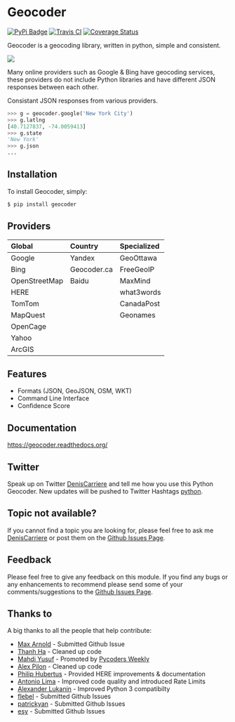 # Geocoder

[![PyPi Badge][badge]][badge_url] [![Travis CI][travis]][travis_url] [![Coverage Status](https://coveralls.io/repos/DenisCarriere/geocoder/badge.svg)](https://coveralls.io/r/DenisCarriere/geocoder)

Geocoder is a geocoding library, written in python, simple and consistent.

![][providers]

Many online providers such as Google & Bing have geocoding services,
these providers do not include Python libraries and have different
JSON responses between each other.

Consistant JSON responses from various providers.

```python
>>> g = geocoder.google('New York City')
>>> g.latlng
[40.7127837, -74.0059413]
>>> g.state
'New York'
>>> g.json
...
```

## Installation

To install Geocoder, simply:

```bash
$ pip install geocoder
```

## Providers

| Global        | Country       | Specialized |
|:--------------|:------------- |:------------|
| Google        | Yandex        | GeoOttawa   |
| Bing          | Geocoder.ca   | FreeGeoIP   |
| OpenStreetMap | Baidu         | MaxMind     |
| HERE        	|               | what3words  |
| TomTom        |               | CanadaPost  |
| MapQuest      |               | Geonames    |
| OpenCage      |               |             |
| Yahoo 		|               |             |
| ArcGIS        |               |             |


## Features

- Formats (JSON, GeoJSON, OSM, WKT)
- Command Line Interface
- Confidence Score

## Documentation

https://geocoder.readthedocs.org/

## Twitter

Speak up on Twitter [DenisCarriere] and tell me how you use this Python Geocoder. New updates will be pushed to Twitter Hashtags [python].

## Topic not available?

If you cannot find a topic you are looking for, please feel free to ask me [DenisCarriere] or post them on the [Github Issues Page].

## Feedback

Please feel free to give any feedback on this module. If you find any bugs or any enhancements to recommend please send some of your comments/suggestions to the [Github Issues Page].

## Thanks to

A big thanks to all the people that help contribute:

- [Max Arnold] - Submitted Github Issue
- [Thanh Ha] - Cleaned up code
- [Mahdi Yusuf] - Promoted by [Pycoders Weekly]
- [Alex Pilon] - Cleaned up code
- [Philip Hubertus] - Provided HERE improvements & documentation
- [Antonio Lima] - Improved code quality and introduced Rate Limits
- [Alexander Lukanin] - Improved Python 3 compatibilty
- [flebel] - Submitted Github Issues
- [patrickyan] - Submitted Github Issues
- [esy] - Submitted Github Issues

[Max Arnold]: https://github.com/max-arnold
[Thanh Ha]: https://twitter.com/zxiiro
[Alex Pilon]: http://alexpilon.ca
[Mahdi Yusuf]: https://twitter.com/myusuf3
[Pycoders Weekly]: https://twitter.com/pycoders
[Philip Hubertus]: https://twitter.com/philiphubs
[Antonio Lima]: https://twitter.com/themiurgo
[Alexander Lukanin]: https://github.com/alexanderlukanin13
[flebel]: https://github.com/flebel
[patrickyan]: https://github.com/patrickyan
[esy]: https://github.com/lambda-conspiracy

[providers]: http://i.imgur.com/vUJKCGl.png
[badge_url]: http://badge.fury.io/py/geocoder
[travis_url]: https://travis-ci.org/DenisCarriere/geocoder
[badge]: https://badge.fury.io/py/geocoder.png
[travis]: https://travis-ci.org/DenisCarriere/geocoder.png?branch=master
[DenisCarriere]: https://twitter.com/DenisCarriere
[python]: https://twitter.com/search?q=%23python
[Github Issues Page]: https://github.com/DenisCarriere/geocoder/issues
